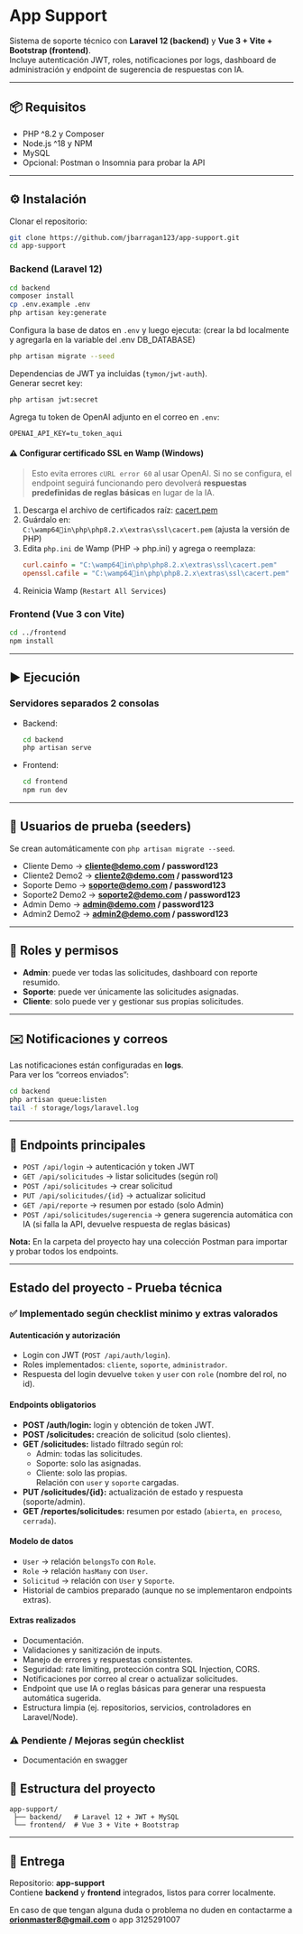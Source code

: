 # App Support

Sistema de soporte técnico con **Laravel 12 (backend)** y **Vue 3 + Vite + Bootstrap (frontend)**.  
Incluye autenticación JWT, roles, notificaciones por logs, dashboard de administración y endpoint de sugerencia de respuestas con IA.

---

## 📦 Requisitos

- PHP ^8.2 y Composer
- Node.js ^18 y NPM
- MySQL
- Opcional: Postman o Insomnia para probar la API

---

## ⚙️ Instalación

Clonar el repositorio:

```bash
git clone https://github.com/jbarragan123/app-support.git
cd app-support
```

### Backend (Laravel 12)

```bash
cd backend
composer install
cp .env.example .env
php artisan key:generate
```

Configura la base de datos en `.env` y luego ejecuta:
(crear la bd localmente y agregarla en la variable del .env DB_DATABASE)
```bash
php artisan migrate --seed
```

Dependencias de JWT ya incluidas (`tymon/jwt-auth`).  
Generar secret key:

```bash
php artisan jwt:secret
```

Agrega tu token de OpenAI adjunto en el correo en `.env`:

```env
OPENAI_API_KEY=tu_token_aqui
```

#### ⚠️ Configurar certificado SSL en Wamp (Windows)

> Esto evita errores `cURL error 60` al usar OpenAI. Si no se configura, el endpoint seguirá funcionando pero devolverá **respuestas predefinidas de reglas básicas** en lugar de la IA.

1. Descarga el archivo de certificados raíz: [cacert.pem](https://curl.se/ca/cacert.pem)  
2. Guárdalo en:  
   `C:\wamp64in\php\php8.2.x\extras\ssl\cacert.pem` (ajusta la versión de PHP)  
3. Edita `php.ini` de Wamp (PHP → php.ini) y agrega o reemplaza:  
   ```ini
   curl.cainfo = "C:\wamp64in\php\php8.2.x\extras\ssl\cacert.pem"
   openssl.cafile = "C:\wamp64in\php\php8.2.x\extras\ssl\cacert.pem"
   ```
4. Reinicia Wamp (`Restart All Services`)  


### Frontend (Vue 3 con Vite)

```bash
cd ../frontend
npm install
```

---

## ▶️ Ejecución

### Servidores separados 2 consolas

- Backend:  
  ```bash
  cd backend
  php artisan serve
  ```

- Frontend:  
  ```bash
  cd frontend
  npm run dev
  ```

---

## 👥 Usuarios de prueba (seeders)

Se crean automáticamente con `php artisan migrate --seed`.

- Cliente Demo → **cliente@demo.com / password123**
- Cliente2 Demo2 → **cliente2@demo.com / password123**
- Soporte Demo → **soporte@demo.com / password123**
- Soporte2 Demo2 → **soporte2@demo.com / password123**
- Admin Demo → **admin@demo.com / password123**
- Admin2 Demo2 → **admin2@demo.com / password123**

---

## 🔐 Roles y permisos

- **Admin**: puede ver todas las solicitudes, dashboard con reporte resumido.  
- **Soporte**: puede ver únicamente las solicitudes asignadas.  
- **Cliente**: solo puede ver y gestionar sus propias solicitudes.

---

## ✉️ Notificaciones y correos

Las notificaciones están configuradas en **logs**.  
Para ver los “correos enviados”:

```bash
cd backend
php artisan queue:listen
tail -f storage/logs/laravel.log
```

---

## 📌 Endpoints principales

- `POST /api/login` → autenticación y token JWT  
- `GET /api/solicitudes` → listar solicitudes (según rol)  
- `POST /api/solicitudes` → crear solicitud  
- `PUT /api/solicitudes/{id}` → actualizar solicitud  
- `GET /api/reporte` → resumen por estado (solo Admin)  
- `POST /api/solicitudes/sugerencia` → genera sugerencia automática con IA (si falla la API, devuelve respuesta de reglas básicas)

**Nota:** En la carpeta del proyecto hay una colección Postman para importar y probar todos los endpoints.

---

## Estado del proyecto - Prueba técnica

### ✅ Implementado según checklist minimo y extras valorados

#### Autenticación y autorización
- Login con JWT (`POST /api/auth/login`).
- Roles implementados: `cliente`, `soporte`, `administrador`.
- Respuesta del login devuelve `token` y `user` con `role` (nombre del rol, no id).

#### Endpoints obligatorios
- **POST /auth/login:** login y obtención de token JWT.  
- **POST /solicitudes:** creación de solicitud (solo clientes).  
- **GET /solicitudes:** listado filtrado según rol:
  - Admin: todas las solicitudes.
  - Soporte: solo las asignadas.
  - Cliente: solo las propias.  
  Relación con `user` y `soporte` cargadas.
- **PUT /solicitudes/{id}:** actualización de estado y respuesta (soporte/admin).  
- **GET /reportes/solicitudes:** resumen por estado (`abierta`, `en proceso`, `cerrada`).

#### Modelo de datos
- `User` → relación `belongsTo` con `Role`.  
- `Role` → relación `hasMany` con `User`.  
- `Solicitud` → relación con `User` y `Soporte`.  
- Historial de cambios preparado (aunque no se implementaron endpoints extras).

#### Extras realizados

- Documentación.
- Validaciones y sanitización de inputs.
- Manejo de errores y respuestas consistentes.
- Seguridad: rate limiting, protección contra SQL Injection, CORS.
- Notificaciones por correo al crear o actualizar solicitudes.
- Endpoint que use IA o reglas básicas para generar una respuesta
automática sugerida.
- Estructura limpia (ej. repositorios, servicios, controladores en Laravel/Node).

### ⚠️ Pendiente / Mejoras según checklist

- Documentación en swagger

## 📂 Estructura del proyecto

```
app-support/
 ├── backend/   # Laravel 12 + JWT + MySQL
 └── frontend/  # Vue 3 + Vite + Bootstrap
```

---

## 🚀 Entrega

Repositorio: **app-support**  
Contiene **backend** y **frontend** integrados, listos para correr localmente.

En caso de que tengan alguna duda o problema no duden en contactarme a **orionmaster8@gmail.com** o app 3125291007
